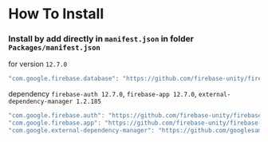 # How To Install

### Install by add directly in `manifest.json` in folder `Packages/manifest.json`


for version `12.7.0`
```csharp
"com.google.firebase.database": "https://github.com/firebase-unity/firebase-database.git#12.7.0",
```


dependency `firebase-auth 12.7.0`, `firebase-app 12.7.0`, `external-dependency-manager 1.2.185`
```csharp
"com.google.firebase.auth": "https://github.com/firebase-unity/firebase-auth.git#12.7.0",
"com.google.firebase.app": "https://github.com/firebase-unity/firebase-app.git#12.7.0",
"com.google.external-dependency-manager": "https://github.com/googlesamples/unity-jar-resolver.git?path=upm#v1.2.185",
```
